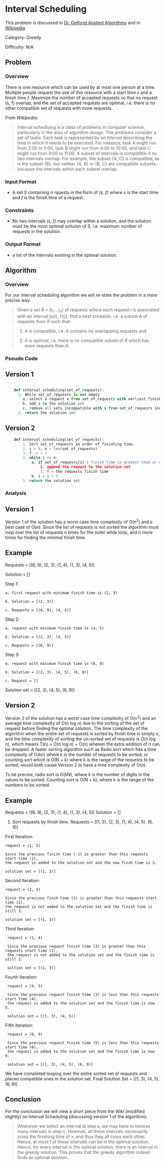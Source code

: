 # Interval Scheduling

This problem is discussed in [Dr. Gelfond Applied Algorithms](http://redwood.cs.ttu.edu/~mgelfond/FALL-2012/slides.pdf) and in [Wikipedia](https://en.wikipedia.org/wiki/Interval_scheduling)
 

Category: Greedy

Difficulty: N/A

## Problem
### Overview
There is one resource which can be used by at most one person at a time. Multiple people request the use of this resource with a start time _s_ and a finish time _f_. Maximize the number of accepted requests so that no request (s, f) overlap, and the set of accepted requests are optimal, i.e. there is no other compatible set of requests with more requests.

_From Wikipedia:_
> Interval schedluing is a class of problems in computer science, particularly in the area of algorithm design. The problems consider a set of tasks. Each task is represented by an _interval_ describing the time in which it needs to be executed. For instance, task A might run from 2:00 to 5:00, task B might run from 4:00 to 10:00, and task C might run from 9:00 to 11:00. A subset of intervals is _compatible_ if no two intervals overlap. For example, the subset {A, C} is compatible, as is the subset {B}; but neither {A, B} or {B, C} are compatible subsets, because the intervals within each subset overlap.

### Input Format
- A set _S_ containing n rquests in the form of _(s, f)_ where _s_ is the start time and _f_ is the finish time of a request.

### Constraints
- No two intervals _(s, f)_ may overlap within a solution, and the solution must be the most optimal soltuion of _S_, i.e. maximum number of requests in the solution.

### Output Format
- a list of the intervals existing in the optimal solution.

## Algorithm
### Overview
For our interval scheduling algorithm we will re-state the problem in a more precise way:

> Given a set _R_ = {i<sub>1</sub>...,i<sub>n</sub>} of requests where each request _i_ is associated with an interval [s(i), f(i)), find a best schedule, i.e. a subset _A_ of requests from _R_ such that:

> 1. _A_ is _compatible_, i.e. _A_ contains no overlapping requests and 

> 2. _A_ is _optimal_, i.e. there is no compatible subset of _R_ which has more requests than _A_.


### Pseudo Code

## Version 1

```python

    def interval_scheduling(set_of_requests):
      1. While set_of_requests is not empty
        a. select a request x from set_of_requests with earliest finish time
        b. add x to the solution set
        c. remove all sets incompatible with x from set_of_requests including x
      2. return the solution set
```

## Version 2

```python
    def interval_scheduling(set_of_requests):
        1. Sort set_of_requests in order of finishing time.
        2. i = 0, n = len(set_of_requests)
        3. f := − 1
        4. while i <= n:
            a. if set_of_requests[i]'s finish time is greater than or equal to f:
                1. append the request to the solution set
                2. f = the requests finish time
            b. i = i + 1
        5. return the solution set

```

### Analysis

## Version 1

Version 1 of the solution has a worst case time complexity of O(n<sup>2</sup>) and a best case of O(n). Since the list of requests is not sorted
the algorithm must loop over the list of requests n times for the outer while loop, and n more times for finding the minimal finish time.

## Example

Requests = [(6, 9), (2, 3), (1, 4), (1, 3), (4, 5)]

Solution = []

Step 1:

    a. first request with minimum finish time is (2, 3)
    
    b. Solution = [(2, 3)]
    
    c. Requests = [(6, 9), (4, 5)]

Step 2:

    a. request with minimum finish time is (4, 5)
    
    b. Solution = [(2, 3), (4, 5)]
    
    c. Requests = [(6, 9)]

Step 3:

    a. request with minimum finsih time is (6, 9)
    
    b. Solution = [(2, 3), (4, 5), (6, 9)]
    
    c. Request = []

Solution set = [(2, 3), (4, 5), (6, 9)]

## Version 2

Version 2 of the solution has a worst case time complexity of O(n<sup>2</sup>) and an average time complexity of O(n log n) due to the sorting of the set of request before finding the optimal solution.
The time complexity of the algorithm when the entire set of requests is sorted by finish time is simply n, and the time complexity of sorting
the un-sorted set of requests is O(n log n), which means T(n) = O(n log n) + O(n) wherein the extra addition of n can be dropped.
A faster sorting algorithm such as Radix sort which has a time complexity of O(kn) where k is the number of requests to be sorted, or
counting sort which is O(N + k) where k is the range of the requests to be sorted, would both cause Version 2 to have a time complexity of O(n).

To be precise, radix sort is O(kN), where k is the number of digits in the values to be sorted.
 Counting sort is O(N + k), where k is the range of the numbers to be sorted.

## Example

Requests = [(6, 9), (2, 3), (1, 4), (1, 3), (4, 5)]
Solution = []

1. Sort requests by finish time. Requests = [(1, 3), (2, 3), (1, 4), (4, 5), (6, 9)]

First Iteration:

    request = (1, 3)
    
    Since the previous finish time (-1) is greater than this requests start time (1), 
    the request is added to the solution set and the new finsh time is 3.
    
    solution set = [(1, 3)]

Second Iteration:

    request = (2, 3)
    
    Since the previous finsh time (3) is greater than this requests start time (2),
    the request is not added to the solution set and the finish time is still 3.
    
    solution set = [(1, 3)]
    
Third Iteration:

     request = (1, 4)
     
     Since the previous request finish time (3) is greater than this requests start time (1),
     the request is not added to the solution set and the finish time is still 3.
     
     soltion set = [(1, 3)]
     
Fourth Iteration:

     request = (4, 5)
     
     Since the previous request finish time (3) is less than this requests start time (4),
     the request is added to the solution set and the finish time is now 5.
     
     solution set = [(1, 3), (4, 5)]
     
Fifth Iteration:

     request = (6, 9)
     
     Since the previous request finish time (5) is less than this requests start time (6),
     the request is added to the solution set and the finish time is now 9.

     solution set = [(1, 3), (4, 5), (6, 9)]
     
 We have completed looping over the entire sorted set of requests and placed compatible ones in the solution set.
 Final Solution Set = [(1, 3), (4, 5), (6, 9)]


## Conclusion

For the conclusion we will view a short piece from the Wiki (modified slightly) on Interval Scheduling (discussing version 1 of the algorithm):

> Whenever we select an interval at step a, we may have to remove many intervals in step c.
> However, all these intervals necessarily cross the finishing time of x, and thus they all cross each other.
> Hence, at most 1 of these intervals can be in the optimal solution.
> Hence, for every interval in the optimal solution, there is an interval in the greedy solution.
> This proves that the greedy algorithm indeed finds an optimal solution.
